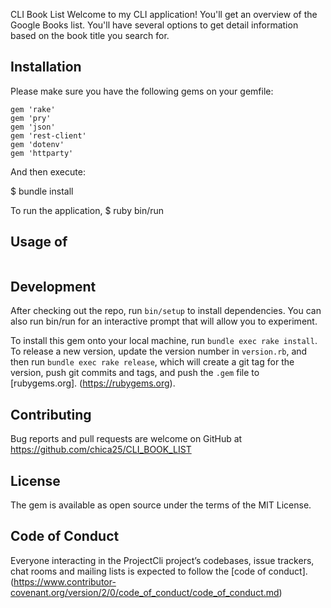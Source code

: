 CLI Book List
Welcome to my CLI application! You'll get an overview of the Google Books list. You'll have several options to get detail information based on the book title you search for.

## Installation
Please make sure you have the following gems on your gemfile:

```
gem 'rake'
gem 'pry'
gem 'json'
gem 'rest-client'
gem 'dotenv'
gem 'httparty'
```
And then execute:

$ bundle install

To run the application, $ ruby bin/run

## Usage of

```bin/run
```
## Development

After checking out the repo, run `bin/setup` to install dependencies. You can also run bin/run for an interactive prompt that will allow you to experiment.

To install this gem onto your local machine, run `bundle exec rake install`. To release a new version, update the version number in `version.rb`, and then run `bundle exec rake release`, which will create a git tag for the version, push git commits and tags, and push the `.gem` file to [rubygems.org].
(https://rubygems.org).

## Contributing
Bug reports and pull requests are welcome on GitHub at https://github.com/chica25/CLI_BOOK_LIST

## License
The gem is available as open source under the terms of the MIT License.

## Code of Conduct
Everyone interacting in the ProjectCli project’s codebases, issue trackers, chat rooms and mailing lists is expected to follow the [code of conduct].
(https://www.contributor-covenant.org/version/2/0/code_of_conduct/code_of_conduct.md)